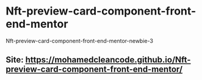 # Nft-preview-card-component-front-end-mentor
Nft-preview-card-component-front-end-mentor-newbie-3
## Site: https://mohamedcleancode.github.io/Nft-preview-card-component-front-end-mentor/
